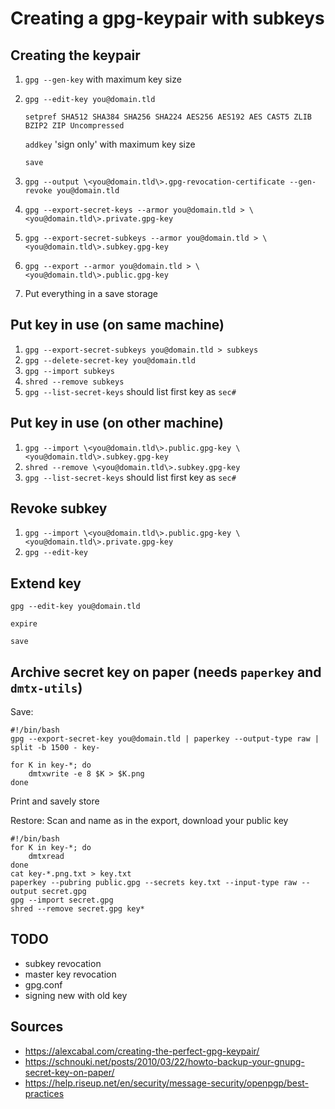 # Creating a gpg-keypair with subkeys

## Creating the keypair
1. `gpg --gen-key` with maximum key size
1. `gpg --edit-key you@domain.tld`

   `setpref SHA512 SHA384 SHA256 SHA224 AES256 AES192 AES CAST5 ZLIB BZIP2 ZIP Uncompressed`

   `addkey` 'sign only' with maximum key size

   `save`

1. `gpg --output \<you@domain.tld\>.gpg-revocation-certificate --gen-revoke you@domain.tld`
1. `gpg --export-secret-keys --armor you@domain.tld > \<you@domain.tld\>.private.gpg-key`
1. `gpg --export-secret-subkeys --armor you@domain.tld > \<you@domain.tld\>.subkey.gpg-key`
1. `gpg --export --armor you@domain.tld > \<you@domain.tld\>.public.gpg-key`
1. Put everything in a save storage

## Put key in use (on same machine)
1. `gpg --export-secret-subkeys you@domain.tld > subkeys`
1. `gpg --delete-secret-key you@domain.tld`
1. `gpg --import subkeys`
1. `shred --remove subkeys`
1. `gpg --list-secret-keys` should list first key as `sec#`

## Put key in use (on other machine)
1. `gpg --import \<you@domain.tld\>.public.gpg-key \<you@domain.tld\>.subkey.gpg-key`
1. `shred --remove \<you@domain.tld\>.subkey.gpg-key`
1. `gpg --list-secret-keys` should list first key as `sec#`

## Revoke subkey
1. `gpg --import \<you@domain.tld\>.public.gpg-key \<you@domain.tld\>.private.gpg-key`
1. `gpg --edit-key`

## Extend key
`gpg --edit-key you@domain.tld`

`expire`

`save`

## Archive secret key on paper (needs `paperkey` and `dmtx-utils`)
Save:

    #!/bin/bash
    gpg --export-secret-key you@domain.tld | paperkey --output-type raw | split -b 1500 - key-

    for K in key-*; do
        dmtxwrite -e 8 $K > $K.png
    done
Print and savely store

Restore:
Scan and name as in the export, download your public key

    #!/bin/bash
    for K in key-*; do
        dmtxread
    done
    cat key-*.png.txt > key.txt
    paperkey --pubring public.gpg --secrets key.txt --input-type raw --output secret.gpg
    gpg --import secret.gpg
    shred --remove secret.gpg key*

## TODO
* subkey revocation
* master key revocation
* gpg.conf
* signing new with old key

## Sources
* https://alexcabal.com/creating-the-perfect-gpg-keypair/
* https://schnouki.net/posts/2010/03/22/howto-backup-your-gnupg-secret-key-on-paper/
* https://help.riseup.net/en/security/message-security/openpgp/best-practices
